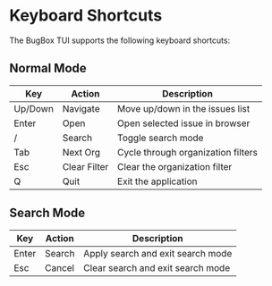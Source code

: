 # Keyboard Shortcuts

The BugBox TUI supports the following keyboard shortcuts:

## Normal Mode

| Key       | Action               | Description                        |
|-----------|----------------------|------------------------------------|
| Up/Down   | Navigate             | Move up/down in the issues list    |
| Enter     | Open                 | Open selected issue in browser     |
| /         | Search               | Toggle search mode                 |
| Tab       | Next Org             | Cycle through organization filters |
| Esc       | Clear Filter         | Clear the organization filter      |
| Q         | Quit                 | Exit the application               |

## Search Mode

| Key       | Action               | Description                       |
|-----------|----------------------|-----------------------------------|
| Enter     | Search               | Apply search and exit search mode |
| Esc       | Cancel               | Clear search and exit search mode |
